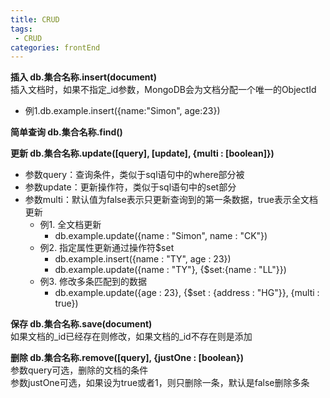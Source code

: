 ```yaml
---
title: CRUD
tags: 
 - CRUD
categories: frontEnd
---
```


**插入  db.集合名称.insert(document)**  
插入文档时，如果不指定_id参数，MongoDB会为文档分配一个唯一的ObjectId
* 例1.db.example.insert({name:"Simon", age:23})
          
**简单查询 db.集合名称.find()**  
    
**更新 db.集合名称.update([query], [update], {multi : [boolean]})**
* 参数query：查询条件，类似于sql语句中的where部分被
* 参数update：更新操作符，类似于sql语句中的set部分
* 参数multi：默认值为false表示只更新查询到的第一条数据，true表示全文档更新
    * 例1.   全文档更新 
      * db.example.update({name : "Simon", name : "CK"})
    * 例2.   指定属性更新通过操作符$set
      * db.example.insert({name : "TY", age : 23})
      * db.example.update({name : "TY"}, {$set:{name : "LL"}})
    * 例3.   修改多条匹配到的数据
      * db.example.update({age : 23}, {$set : {address : "HG"}}, {multi : true})
    
**保存 db.集合名称.save(document)**  
如果文档的_id已经存在则修改，如果文档的_id不存在则是添加
          
**删除 db.集合名称.remove([query], {justOne : [boolean})**  
参数query可选，删除的文档的条件  
参数justOne可选，如果设为true或者1，则只删除一条，默认是false删除多条

